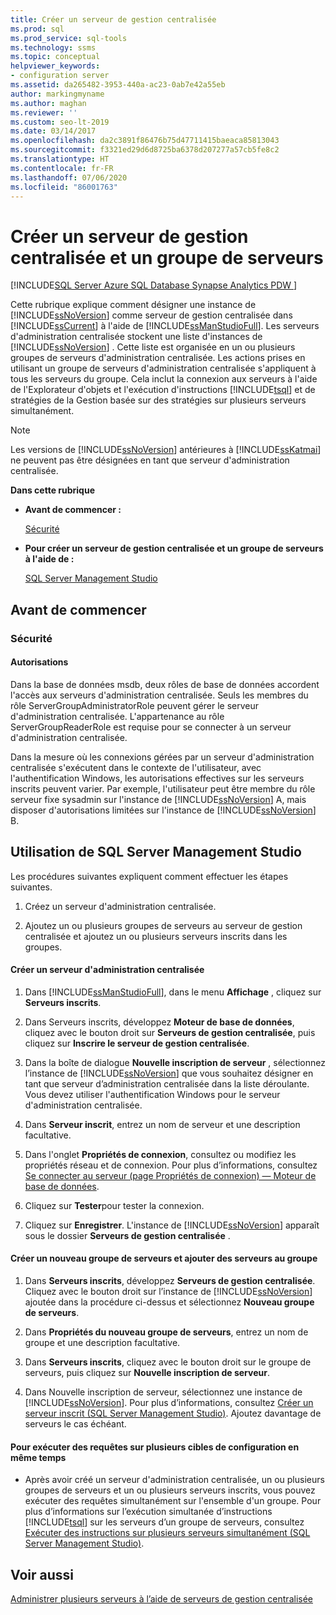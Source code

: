 ```yaml
---
title: Créer un serveur de gestion centralisée
ms.prod: sql
ms.prod_service: sql-tools
ms.technology: ssms
ms.topic: conceptual
helpviewer_keywords:
- configuration server
ms.assetid: da265482-3953-440a-ac23-0ab7e42a55eb
author: markingmyname
ms.author: maghan
ms.reviewer: ''
ms.custom: seo-lt-2019
ms.date: 03/14/2017
ms.openlocfilehash: da2c3891f86476b75d47711415baeaca85813043
ms.sourcegitcommit: f3321ed29d6d8725ba6378d207277a57cb5fe8c2
ms.translationtype: HT
ms.contentlocale: fr-FR
ms.lasthandoff: 07/06/2020
ms.locfileid: "86001763"
---
```

# <a name="create-a-central-management-server-and-server-group"></a>Créer un serveur de gestion centralisée et un groupe de serveurs

[!INCLUDE[SQL Server Azure SQL Database Synapse Analytics PDW ](../../includes/applies-to-version/sql-asdb-asdbmi-asa-pdw.md)]

Cette rubrique explique comment désigner une instance de [!INCLUDE[ssNoVersion](../../includes/ssnoversion-md.md)] comme serveur de gestion centralisée dans [!INCLUDE[ssCurrent](../../includes/sscurrent-md.md)] à l'aide de [!INCLUDE[ssManStudioFull](../../includes/ssmanstudiofull-md.md)]. Les serveurs d'administration centralisée stockent une liste d'instances de [!INCLUDE[ssNoVersion](../../includes/ssnoversion-md.md)] . Cette liste est organisée en un ou plusieurs groupes de serveurs d'administration centralisée. Les actions prises en utilisant un groupe de serveurs d'administration centralisée s'appliquent à tous les serveurs du groupe. Cela inclut la connexion aux serveurs à l'aide de l'Explorateur d'objets et l'exécution d'instructions [!INCLUDE[tsql](../../includes/tsql-md.md)] et de stratégies de la Gestion basée sur des stratégies sur plusieurs serveurs simultanément.  
  
> [!NOTE]  
>  Les versions de [!INCLUDE[ssNoVersion](../../includes/ssnoversion-md.md)] antérieures à [!INCLUDE[ssKatmai](../../includes/sskatmai-md.md)] ne peuvent pas être désignées en tant que serveur d'administration centralisée.  
  
 **Dans cette rubrique**  
  
-   **Avant de commencer :**  
  
     [Sécurité](#Security)  
  
-   **Pour créer un serveur de gestion centralisée et un groupe de serveurs à l'aide de :**  
  
     [SQL Server Management Studio](#SSMSProcedure)  
  
##  <a name="before-you-begin"></a><a name="BeforeYouBegin"></a> Avant de commencer  
  
###  <a name="security"></a><a name="Security"></a> Sécurité  
  
####  <a name="permissions"></a><a name="Permissions"></a> Autorisations  
 Dans la base de données msdb, deux rôles de base de données accordent l'accès aux serveurs d'administration centralisée. Seuls les membres du rôle ServerGroupAdministratorRole peuvent gérer le serveur d'administration centralisée. L'appartenance au rôle ServerGroupReaderRole est requise pour se connecter à un serveur d'administration centralisée.  
  
 Dans la mesure où les connexions gérées par un serveur d'administration centralisée s'exécutent dans le contexte de l'utilisateur, avec l'authentification Windows, les autorisations effectives sur les serveurs inscrits peuvent varier. Par exemple, l'utilisateur peut être membre du rôle serveur fixe sysadmin sur l'instance de [!INCLUDE[ssNoVersion](../../includes/ssnoversion-md.md)] A, mais disposer d'autorisations limitées sur l'instance de [!INCLUDE[ssNoVersion](../../includes/ssnoversion-md.md)] B.  
  
##  <a name="using-sql-server-management-studio"></a><a name="SSMSProcedure"></a> Utilisation de SQL Server Management Studio  
 Les procédures suivantes expliquent comment effectuer les étapes suivantes.  
  
1.  Créez un serveur d'administration centralisée.  
  
2.  Ajoutez un ou plusieurs groupes de serveurs au serveur de gestion centralisée et ajoutez un ou plusieurs serveurs inscrits dans les groupes.  
  
#### <a name="create-a-central-management-server"></a>Créer un serveur d'administration centralisée  
  
1.  Dans [!INCLUDE[ssManStudioFull](../../includes/ssmanstudiofull-md.md)], dans le menu **Affichage** , cliquez sur **Serveurs inscrits**.  
  
2.  Dans Serveurs inscrits, développez **Moteur de base de données**, cliquez avec le bouton droit sur **Serveurs de gestion centralisée**, puis cliquez sur **Inscrire le serveur de gestion centralisée**.  
  
3.  Dans la boîte de dialogue **Nouvelle inscription de serveur** , sélectionnez l’instance de [!INCLUDE[ssNoVersion](../../includes/ssnoversion-md.md)] que vous souhaitez désigner en tant que serveur d’administration centralisée dans la liste déroulante. Vous devez utiliser l'authentification Windows pour le serveur d'administration centralisée.  
  
4.  Dans **Serveur inscrit**, entrez un nom de serveur et une description facultative.  
  
5.  Dans l'onglet **Propriétés de connexion**, consultez ou modifiez les propriétés réseau et de connexion. Pour plus d’informations, consultez [Se connecter au serveur &#40;page Propriétés de connexion&#41; — Moteur de base de données](https://msdn.microsoft.com/library/edc1143c-6a47-4b02-92ab-441bdea8ea8a).  
  
6.  Cliquez sur **Tester**pour tester la connexion.  
  
7.  Cliquez sur **Enregistrer**. L'instance de [!INCLUDE[ssNoVersion](../../includes/ssnoversion-md.md)] apparaît sous le dossier **Serveurs de gestion centralisée** .  
  
#### <a name="create-a-new-server-group-and-add-servers-to-the-group"></a>Créer un nouveau groupe de serveurs et ajouter des serveurs au groupe  
  
1.  Dans **Serveurs inscrits**, développez **Serveurs de gestion centralisée**. Cliquez avec le bouton droit sur l’instance de [!INCLUDE[ssNoVersion](../../includes/ssnoversion-md.md)] ajoutée dans la procédure ci-dessus et sélectionnez **Nouveau groupe de serveurs**.  
  
2.  Dans **Propriétés du nouveau groupe de serveurs**, entrez un nom de groupe et une description facultative.  
  
3.  Dans **Serveurs inscrits**, cliquez avec le bouton droit sur le groupe de serveurs, puis cliquez sur **Nouvelle inscription de serveur**.  
  
4.  Dans Nouvelle inscription de serveur, sélectionnez une instance de [!INCLUDE[ssNoVersion](../../includes/ssnoversion-md.md)]. Pour plus d’informations, consultez [Créer un serveur inscrit &#40;SQL Server Management Studio&#41;](../../tools/sql-server-management-studio/create-a-new-registered-server-sql-server-management-studio.md). Ajoutez davantage de serveurs le cas échéant.  
  
#### <a name="to-execute-queries-against-several-configuration-targets-at-the-same-time"></a>Pour exécuter des requêtes sur plusieurs cibles de configuration en même temps  
  
-   Après avoir créé un serveur d'administration centralisée, un ou plusieurs groupes de serveurs et un ou plusieurs serveurs inscrits, vous pouvez exécuter des requêtes simultanément sur l'ensemble d'un groupe. Pour plus d’informations sur l’exécution simultanée d’instructions [!INCLUDE[tsql](../../includes/tsql-md.md)] sur les serveurs d’un groupe de serveurs, consultez [Exécuter des instructions sur plusieurs serveurs simultanément &#40;SQL Server Management Studio&#41;](../../tools/sql-server-management-studio/execute-statements-against-multiple-servers-simultaneously.md).  
  
## <a name="see-also"></a>Voir aussi  
 [Administrer plusieurs serveurs à l’aide de serveurs de gestion centralisée](../../relational-databases/administer-multiple-servers-using-central-management-servers.md)  
  
  
